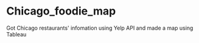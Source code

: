 # Chicago_foodie_map
Got Chicago restaurants' infomation using Yelp API and made a map using Tableau
